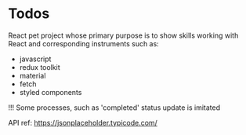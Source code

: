 # Todos

React pet project whose primary purpose is to show skills working with React and corresponding instruments such as:
- javascript
- redux toolkit
- material
- fetch
- styled components

!!! Some processes, such as 'completed' status update is imitated

API ref: https://jsonplaceholder.typicode.com/
